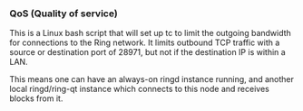 ### QoS (Quality of service) ###

This is a Linux bash script that will set up tc to limit the outgoing bandwidth for connections to the Ring network. It limits outbound TCP traffic with a source or destination port of 28971, but not if the destination IP is within a LAN.

This means one can have an always-on ringd instance running, and another local ringd/ring-qt instance which connects to this node and receives blocks from it.
